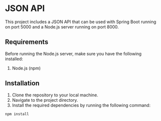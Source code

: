 # JSON API

This project includes a JSON API that can be used with Spring Boot running on port 5000 and a Node.js server running on port 8000.

## Requirements

Before running the Node.js server, make sure you have the following installed:

1. Node.js (npm)

## Installation

1. Clone the repository to your local machine.
2. Navigate to the project directory.
3. Install the required dependencies by running the following command:

```bash
npm install
